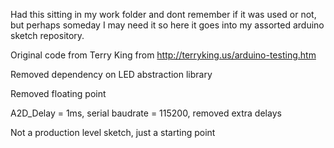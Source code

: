 Had this sitting in my work folder and dont remember if it was used or not,
but perhaps someday I may need it so here it goes into my assorted arduino
sketch repository.

Original code from Terry King from http://terryking.us/arduino-testing.htm

Removed dependency on LED abstraction library

Removed floating point

A2D_Delay = 1ms, serial baudrate = 115200, removed extra delays

Not a production level sketch, just a starting point